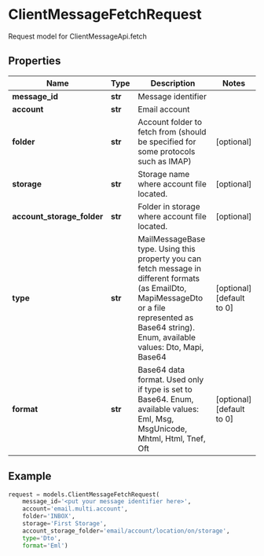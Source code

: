 # ClientMessageFetchRequest

Request model for ClientMessageApi.fetch

## Properties

Name | Type | Description | Notes
---- | ---- | ----------- | -----
**message_id** |**str** |Message identifier |
**account** |**str** |Email account |
**folder** |**str** |Account folder to fetch from (should be specified for some protocols such as IMAP)              |[optional] 
**storage** |**str** |Storage name where account file located. |[optional] 
**account_storage_folder** |**str** |Folder in storage where account file located. |[optional] 
**type** |**str** |MailMessageBase type. Using this property you can fetch message in different formats (as EmailDto, MapiMessageDto or a file represented as Base64 string).              Enum, available values: Dto, Mapi, Base64 |[optional] [default to 0]
**format** |**str** |Base64 data format. Used only if type is set to Base64. Enum, available values: Eml, Msg, MsgUnicode, Mhtml, Html, Tnef, Oft |[optional] [default to 0]

## Example
```python
request = models.ClientMessageFetchRequest(
    message_id='<put your message identifier here>',
    account='email.multi.account',
    folder='INBOX',
    storage='First Storage',
    account_storage_folder='email/account/location/on/storage',
    type='Dto',
    format='Eml')
```
